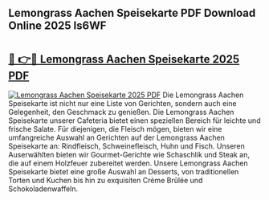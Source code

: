 ## Lemongrass Aachen Speisekarte PDF Download Online 2025 ls6WF

# <h2><a href="http://gc7gszx.nevu.top/?p=Lemongrass+Aachen+Speisekarte">🔗 👉🔴 Lemongrass Aachen Speisekarte 2025 PDF</a></h2>

[![Lemongrass Aachen Speisekarte 2025 PDF](https://i.imgur.com/dBaPXMq.png)](http://gc7gszx.nevu.top/?p=Lemongrass+Aachen+Speisekarte)
Die Lemongrass Aachen Speisekarte ist nicht nur eine Liste von Gerichten, sondern auch eine Gelegenheit, den Geschmack zu genießen. Die Lemongrass Aachen Speisekarte unserer Cafeteria bietet einen speziellen Bereich für leichte und frische Salate. Für diejenigen, die Fleisch mögen, bieten wir eine umfangreiche Auswahl an Gerichten auf der Lemongrass Aachen Speisekarte an: Rindfleisch, Schweinefleisch, Huhn und Fisch. Unseren Auserwählten bieten wir Gourmet-Gerichte wie Schaschlik und Steak an, die auf einem Holzfeuer zubereitet werden. Unsere Lemongrass Aachen Speisekarte bietet eine große Auswahl an Desserts, von traditionellen Torten und Kuchen bis hin zu exquisiten Crème Brûlée und Schokoladenwaffeln.
